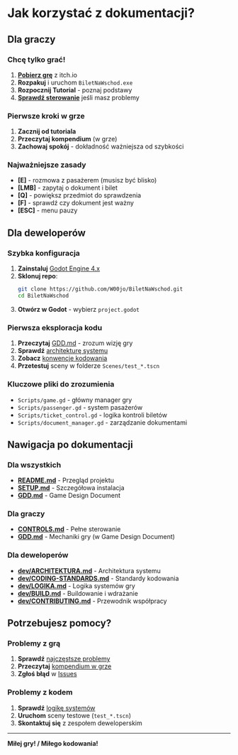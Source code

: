 # Jak korzystać z dokumentacji?

## Dla graczy

### Chcę tylko grać!
1. **[Pobierz grę](https://wuj0.itch.io/bilet-na-wschd)** z itch.io
2. **Rozpakuj** i uruchom `BiletNaWschod.exe`
3. **Rozpocznij Tutorial** - poznaj podstawy
4. **[Sprawdź sterowanie](CONTROLS.md)** jeśli masz problemy

### Pierwsze kroki w grze
1. **Zacznij od tutoriala**
2. **Przeczytaj kompendium** (w grze)
3. **Zachowaj spokój** - dokładność ważniejsza od szybkości

### Najważniejsze zasady
- **[E]** - rozmowa z pasażerem (musisz być blisko)
- **[LMB]** - zapytaj o dokument i bilet  
- **[Q]** - powiększ przedmiot do sprawdzenia
- **[F]** - sprawdź czy dokument jest ważny
- **[ESC]** - menu pauzy

## Dla deweloperów

### Szybka konfiguracja
1. **Zainstaluj** [Godot Engine 4.x](https://godotengine.org/)
2. **Sklonuj repo**:
   ```bash
   git clone https://github.com/W00jo/BiletNaWschod.git
   cd BiletNaWschod
   ```
3. **Otwórz w Godot** - wybierz `project.godot`

### Pierwsza eksploracja kodu
1. **Przeczytaj** [GDD.md](GDD.md) - zrozum wizję gry
2. **Sprawdź** [architekturę systemu](dev/ARCHITEKTURA.md)
3. **Zobacz** [konwencje kodowania](dev/CODING-STANDARDS.md)
4. **Przetestuj** sceny w folderze `Scenes/test_*.tscn`

### Kluczowe pliki do zrozumienia
- `Scripts/game.gd` - główny manager gry
- `Scripts/passenger.gd` - system pasażerów
- `Scripts/ticket_control.gd` - logika kontroli biletów
- `Scripts/document_manager.gd` - zarządzanie dokumentami

## Nawigacja po dokumentacji

### Dla wszystkich
- **[README.md](../README.md)** - Przegląd projektu
- **[SETUP.md](SETUP.md)** - Szczegółowa instalacja
- **[GDD.md](GDD.md)** - Game Design Document

### Dla graczy
- **[CONTROLS.md](CONTROLS.md)** - Pełne sterowanie
- **[GDD.md](GDD.md)** - Mechaniki gry (w Game Design Document)

### Dla deweloperów
- **[dev/ARCHITEKTURA.md](dev/ARCHITEKTURA.md)** - Architektura systemu
- **[dev/CODING-STANDARDS.md](dev/CODING-STANDARDS.md)** - Standardy kodowania
- **[dev/LOGIKA.md](dev/LOGIKA.md)** - Logika systemów gry
- **[dev/BUILD.md](dev/BUILD.md)** - Buildowanie i wdrażanie
- **[dev/CONTRIBUTING.md](dev/CONTRIBUTING.md)** - Przewodnik współpracy

## Potrzebujesz pomocy?

### Problemy z grą
1. **Sprawdź** [najczęstsze problemy](SETUP.md#rozwiązywanie-problemów)
2. **Przeczytaj** [kompendium w grze](CONTROLS.md#nawigacja-po-kompendium)
3. **Zgłoś błąd** w [Issues](https://github.com/W00jo/BiletNaWschod/issues)

### Problemy z kodem
1. **Sprawdź** [logikę systemów](dev/LOGIKA.md#przykłady-implementacji)
2. **Uruchom** sceny testowe (`test_*.tscn`)
3. **Skontaktuj się** z zespołem deweloperskim

---

**Miłej gry! / Miłego kodowania!**
